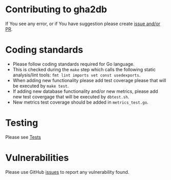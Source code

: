 # Contributing to gha2db
If You see any error, or if You have suggestion please create [issue and/or PR](https://github.com/cncf/gha2db).

# Coding standards
- Please follow coding standards required for Go language.
- This is checked during the `make` step which calls the following static analysis/lint tools: `fmt lint imports vet const usedexports`.
- When adding new functionality please add test coverage please that will be executed by `make test`.
- If adding new database functionality and/or new metrics, please add new test covergage that will be executed by `dbtest.sh`.
- New metrics test coverage should be added in `metrics_test.go`.

# Testing
Please see [Tests](https://github.com/cncf/gha2db/blob/master/TESTING.md)

# Vulnerabilities
Please use GitHub [issues](https://github.com/cncf/gha2db/issues) to report any vulnerability found.
